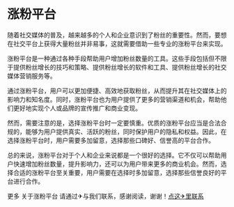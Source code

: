 # 涨粉平台

随着社交媒体的普及，越来越多的个人和企业意识到了粉丝的重要性。然而，要想在社交平台上获得大量粉丝并非易事，这就需要借助一些专业的涨粉平台来实现。

涨粉平台是一种通过各种手段帮助用户增加粉丝数量的工具。这些手段包括但不限于提供粉丝增长的技巧和策略、提供粉丝增长的软件和工具、提供粉丝增长的社交媒体营销服务等。

通过涨粉平台，用户可以更加便捷、高效地获取粉丝，从而提升其在社交媒体上的影响力和知名度。同时，涨粉平台也为用户提供了更多的营销渠道和机会，帮助他们更好地实现个人或品牌的宣传推广和商业变现。

然而，需要注意的是，选择涨粉平台时一定要慎重。优质的涨粉平台应当是合法合规的，能够为用户提供真实、活跃的粉丝，同时保护用户的隐私和权益。因此，在选择涨粉平台时，用户需要多加留意，选择那些口碑好、信誉高的平台合作。

总的来说，涨粉平台对于个人和企业来说都是一个很好的选择。它不仅可以帮助用户快速增加粉丝数量，提升影响力，还可以为用户带来更多的商业机会。然而，选择合适的涨粉平台至关重要，用户需要在选择时多加留意，选择那些信誉良好的平台进行合作。

更多 关于涨粉平台 请通过✈与我们联系，感谢阅读，谢谢！[点这✈里联系](https://sms.k02.cc)